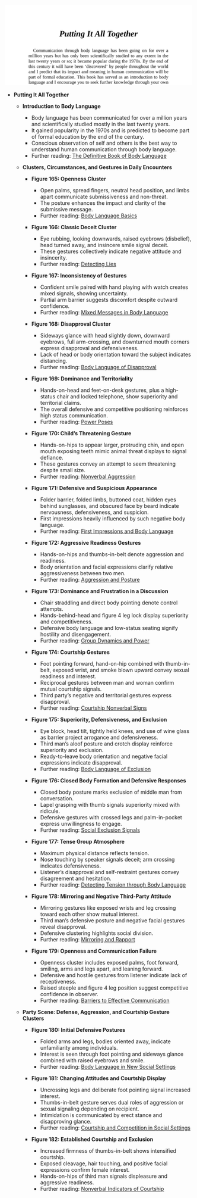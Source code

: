 ![BL-ch18-summary](BL-ch18-summary.best.png)

- **Putting It All Together**
  - **Introduction to Body Language**
    - Body language has been communicated for over a million years and scientifically studied mostly in the last twenty years.
    - It gained popularity in the 1970s and is predicted to become part of formal education by the end of the century.
    - Conscious observation of self and others is the best way to understand human communication through body language.
    - Further reading: [The Definitive Book of Body Language](https://www.goodreads.com/book/show/1929.The_Definitive_Book_of_Body_Language)

  - **Clusters, Circumstances, and Gestures in Daily Encounters**
    - **Figure 165: Openness Cluster**
      - Open palms, spread fingers, neutral head position, and limbs apart communicate submissiveness and non-threat.
      - The posture enhances the impact and clarity of the submissive message.
      - Further reading: [Body Language Basics](https://www.psychologytoday.com/us/basics/body-language)

    - **Figure 166: Classic Deceit Cluster**
      - Eye rubbing, looking downwards, raised eyebrows (disbelief), head turned away, and insincere smile signal deceit.
      - These gestures collectively indicate negative attitude and insincerity.
      - Further reading: [Detecting Lies](https://www.psychologytoday.com/us/articles/200102/detecting-lies)

    - **Figure 167: Inconsistency of Gestures**
      - Confident smile paired with hand playing with watch creates mixed signals, showing uncertainty.
      - Partial arm barrier suggests discomfort despite outward confidence.
      - Further reading: [Mixed Messages in Body Language](https://www.healthline.com/health/mental-health/mixed-messages)

    - **Figure 168: Disapproval Cluster**
      - Sideways glance with head slightly down, downward eyebrows, full arm-crossing, and downturned mouth corners express disapproval and defensiveness.
      - Lack of head or body orientation toward the subject indicates distancing.
      - Further reading: [Body Language of Disapproval](https://www.betterhelp.com/advice/body-language/signs-of-disapproval-body-language/)

    - **Figure 169: Dominance and Territoriality**
      - Hands-on-head and feet-on-desk gestures, plus a high-status chair and locked telephone, show superiority and territorial claims.
      - The overall defensive and competitive positioning reinforces high status communication.
      - Further reading: [Power Poses](https://hbr.org/2013/01/power-poses)

    - **Figure 170: Child’s Threatening Gesture**
      - Hands-on-hips to appear larger, protruding chin, and open mouth exposing teeth mimic animal threat displays to signal defiance.
      - These gestures convey an attempt to seem threatening despite small size.
      - Further reading: [Nonverbal Aggression](https://www.sciencedirect.com/topics/psychology/physical-aggression)

    - **Figure 171: Defensive and Suspicious Appearance**
      - Folder barrier, folded limbs, buttoned coat, hidden eyes behind sunglasses, and obscured face by beard indicate nervousness, defensiveness, and suspicion.
      - First impressions heavily influenced by such negative body language.
      - Further reading: [First Impressions and Body Language](https://www.psychologytoday.com/us/blog/spycatcher/201412/first-impressions-count)

    - **Figure 172: Aggressive Readiness Gestures**
      - Hands-on-hips and thumbs-in-belt denote aggression and readiness.
      - Body orientation and facial expressions clarify relative aggressiveness between two men.
      - Further reading: [Aggression and Posture](https://www.ncbi.nlm.nih.gov/pmc/articles/PMC2682108/)

    - **Figure 173: Dominance and Frustration in a Discussion**
      - Chair straddling and direct body pointing denote control attempts.
      - Hands-behind-head and figure 4 leg lock display superiority and competitiveness.
      - Defensive body language and low-status seating signify hostility and disengagement.
      - Further reading: [Group Dynamics and Power](https://www.apa.org/education/k12/groups-power)

    - **Figure 174: Courtship Gestures**
      - Foot pointing forward, hand-on-hip combined with thumb-in-belt, exposed wrist, and smoke blown upward convey sexual readiness and interest.
      - Reciprocal gestures between man and woman confirm mutual courtship signals.
      - Third party’s negative and territorial gestures express disapproval.
      - Further reading: [Courtship Nonverbal Signs](https://www.ncbi.nlm.nih.gov/pmc/articles/PMC2441778/)

    - **Figure 175: Superiority, Defensiveness, and Exclusion**
      - Eye block, head tilt, tightly held knees, and use of wine glass as barrier project arrogance and defensiveness.
      - Third man’s aloof posture and crotch display reinforce superiority and exclusion.
      - Ready-to-leave body orientation and negative facial expressions indicate disapproval.
      - Further reading: [Body Language of Exclusion](https://www.psychologytoday.com/us/blog/words-matter/201907/nonverbal-signs-rejection)

    - **Figure 176: Closed Body Formation and Defensive Responses**
      - Closed body posture marks exclusion of middle man from conversation.
      - Lapel grasping with thumb signals superiority mixed with ridicule.
      - Defensive gestures with crossed legs and palm-in-pocket express unwillingness to engage.
      - Further reading: [Social Exclusion Signals](https://www.sciencedaily.com/releases/2015/03/150324103410.htm)

    - **Figure 177: Tense Group Atmosphere**
      - Maximum physical distance reflects tension.
      - Nose touching by speaker signals deceit; arm crossing indicates defensiveness.
      - Listener’s disapproval and self-restraint gestures convey disagreement and hesitation.
      - Further reading: [Detecting Tension through Body Language](https://www.psychologytoday.com/us/blog/reading-body-language/202009/how-tell-when-someone-agitated)

    - **Figure 178: Mirroring and Negative Third-Party Attitude**
      - Mirroring gestures like exposed wrists and leg crossing toward each other show mutual interest.
      - Third man’s defensive posture and negative facial gestures reveal disapproval.
      - Defensive clustering highlights social division.
      - Further reading: [Mirroring and Rapport](https://www.psychologytoday.com/us/blog/the-moment-youth/201903/how-mirroring-builds-connection-and-trust)

    - **Figure 179: Openness and Communication Failure**
      - Openness cluster includes exposed palms, foot forward, smiling, arms and legs apart, and leaning forward.
      - Defensive and hostile gestures from listener indicate lack of receptiveness.
      - Raised steeple and figure 4 leg position suggest competitive confidence in observer.
      - Further reading: [Barriers to Effective Communication](https://www.mindtools.com/pages/article/newCS_99.htm)

  - **Party Scene: Defense, Aggression, and Courtship Gesture Clusters**
    - **Figure 180: Initial Defensive Postures**
      - Folded arms and legs, bodies oriented away, indicate unfamiliarity among individuals.
      - Interest is seen through foot pointing and sideways glance combined with raised eyebrows and smile.
      - Further reading: [Body Language in New Social Settings](https://www.psychologytoday.com/us/blog/spycatcher/201606/body-language-new-social-settings)

    - **Figure 181: Changing Attitudes and Courtship Display**
      - Uncrossing legs and deliberate foot pointing signal increased interest.
      - Thumbs-in-belt gesture serves dual roles of aggression or sexual signaling depending on recipient.
      - Intimidation is communicated by erect stance and disapproving glance.
      - Further reading: [Courtship and Competition in Social Settings](https://www.ncbi.nlm.nih.gov/pmc/articles/PMC6462841/)

    - **Figure 182: Established Courtship and Exclusion**
      - Increased firmness of thumbs-in-belt shows intensified courtship.
      - Exposed cleavage, hair touching, and positive facial expressions confirm female interest.
      - Hands-on-hips of third man signals displeasure and aggressive readiness.
      - Further reading: [Nonverbal Indicators of Courtship](https://www.psychologytoday.com/us/blog/the-social-thinker/201501/5-steps-secret-signaling-flirtation)
